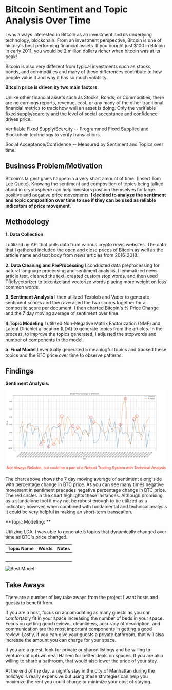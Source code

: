 # Bitcoin Sentiment and Topic Analysis Over Time

I was always interested in Bitcoin as an investment and its underlying technology, blockchain. From an investment perspective, Bitcoin is one of history's best performing financial assets. If you bought just $100 in Bitcoin in early 2011, you would be 2 million dollars richer when bitcoin was at its peak! 

Bitcoin is also very different from typical investments such as stocks, bonds, and commodities and many of these differences contribute to how people value it and why it has so much volatility.

**Bitcoin price is driven by two main factors:**

Unlike other financial assets such as Stocks, Bonds, or Commodities, there are no earnings reports, revenue, cost, or any many of the other traditional financial metrics to track how well an asset is doing. Only the verifiable fixed supply/scarcity and the level of social acceptance and confidence drives price.

Verifiable Fixed Supply/Scarcity -- Programmed Fixed Supplied and Blockchain technology to verify transactions.

Social Acceptance/Confidence -- Measured by Sentiment and Topics over time.

## Business Problem/Motivation
Bitcoin's largest gains happen in a very short amount of time. (Insert Tom Lee Quote). Knowing the sentiment and composition of topics being talked about in cryptosphere can help investors position themselves for large positive and negative price movements. **I decided to analyze the sentiment and topic composition over time to see if they can be used as reliable indicators of price movement.** 

## Methodology
**1. Data Collection**

I utilized an API that pulls data from various crypto news websites. The data that I gathered included the open and close prices of Bitcoin as well as the article name and text body from news articles from 2016-2018.

**2. Data Cleaning and PreProcessing**
I conducted data preprocessing for natural language processing and sentiment analysis. I lemmatized news article text, cleaned the text, created custom stop words, and then used Tfidfvectorizer to tokenize and vectorize words placing more weight on less common words.

**3. Sentiment Analysis**
I then utilized Texblob and Vader to generate sentiment scores and then averaged the two scores together for a composite score per document. I then charted Bitcoin's % Price Change and the 7 day moving average of sentiment over time.

**4.Topic Modeling**
I utilized Non-Negative Matrix Factorization (NMF) and Latent Dirichlet allocation (LDA) to generate topics from the articles. In the process, to improve the topics generated, I adjusted the stopwords and number of components in the model.

**5. Final Model**
I eventually generated 5 meaningful topics and tracked these topics and the BTC price over time to observe patterns.

## Findings


**Sentiment Analysis:**

![sentiment](sentiment.png)

The chart above shows the 7 day moving average of sentiment along side with percentage change in BTC price. As you can see many times negative movement in sentiment precedes negative percentage change in BTC price. The red circles in the chart highlights these instances. Although promising, as a standalone tool it may not be robust enough to be utilized as a indicator; however, when combined with fundamental and technical analysis it could be very helpful in making an short-term transcation.

**Topic Modeling: **

Utilizing LDA, I was able to generate 5 topics that dynamically changed over time as BTC's price changed.


| Topic Name           | Words                                   | Notes                         |
| ----------------- | --------------------------------------- | ---------------------------- |
|             |                 |  |
|               |                | |
|  |                     |      |
|   | |              |
|  ||                 |


![Best Model](finalmodel.png)

## Take Aways

There are a number of key take aways from the project I want hosts and guests to benefit from. 

If you are a host, focus on accomodating as many guests as you can comfortably fit in your space increasing the number of beds in your space. Focus on getting good reviews, cleanliness, accuracy of description, and communication are the most important components in getting a good review. Lastly, if you can give your guests a private bathroom, that will also increase the amount you can charge for your space.

If you are a guest, look for private or shared listings and be willing to venture out uptown near Harlem for better deals on spaces. If you are also willing to share a bathroom, that would also lower the price of your stay.

At the end of the day, a night's stay in the city of Manhattan during the holidays is really expensive but using these strategies can help you maximize the rent you could charge or minimize your cost of staying.

